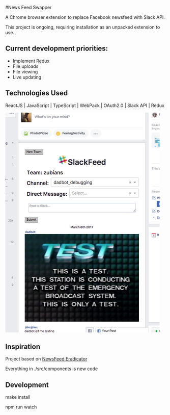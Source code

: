 #News Feed Swapper

A Chrome browser extension to replace Facebook newsfeed with Slack API.

This project is ongoing, requiring installation as an unpacked extension to use.  

## Current development priorities:
* Implement Redux
* File uploads
* File viewing
* Live updating

## Technologies Used

ReactJS | JavaScript | TypeScript | WebPack | OAuth2.0 | Slack API | Redux

![Screenshot](https://github.com/JakeIwen/news-feed-swapper/blob/master/assets/NFSwapper_1.png)

## Inspiration

Project based on [NewsFeed Eradicator](news-feed-eradicator.west.io)

Everything in ./src/components is new code


Development
-------------

make install

npm run watch
